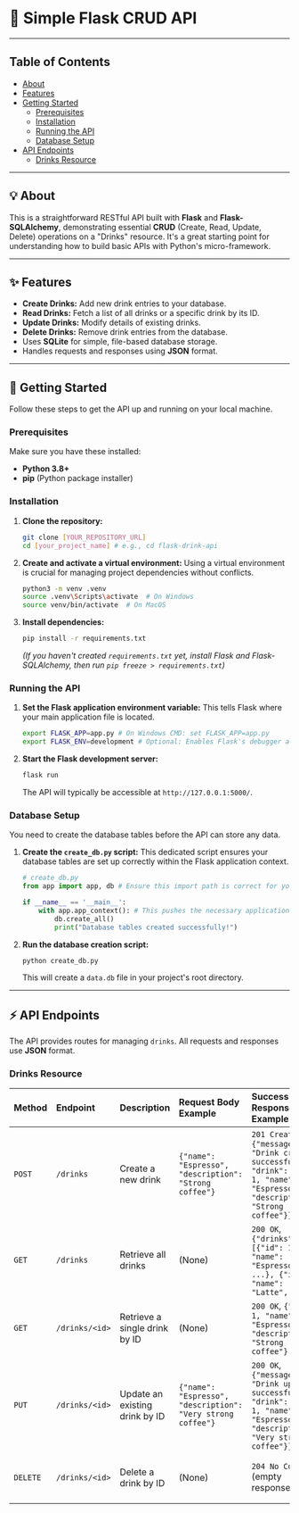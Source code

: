 # 🚀 Simple Flask CRUD API

---

## Table of Contents
* [About](#-about)
* [Features](#-features)
* [Getting Started](#-getting-started)
    * [Prerequisites](#prerequisites)
    * [Installation](#installation)
    * [Running the API](#running-the-api)
    * [Database Setup](#database-setup)
* [API Endpoints](#-api-endpoints)
    * [Drinks Resource](#drinks-resource)

---

## 💡 About

This is a straightforward RESTful API built with **Flask** and **Flask-SQLAlchemy**, demonstrating essential **CRUD** (Create, Read, Update, Delete) operations on a "Drinks" resource. It's a great starting point for understanding how to build basic APIs with Python's micro-framework.

---

## ✨ Features

* **Create Drinks:** Add new drink entries to your database.
* **Read Drinks:** Fetch a list of all drinks or a specific drink by its ID.
* **Update Drinks:** Modify details of existing drinks.
* **Delete Drinks:** Remove drink entries from the database.
* Uses **SQLite** for simple, file-based database storage.
* Handles requests and responses using **JSON** format.

---

## 🚀 Getting Started

Follow these steps to get the API up and running on your local machine.

### Prerequisites

Make sure you have these installed:

* **Python 3.8+**
* **pip** (Python package installer)

### Installation

1.  **Clone the repository:**

    ```bash
    git clone [YOUR_REPOSITORY_URL]
    cd [your_project_name] # e.g., cd flask-drink-api
    ```

2.  **Create and activate a virtual environment:**
    Using a virtual environment is crucial for managing project dependencies without conflicts.

    ```bash
    python3 -m venv .venv
    source .venv\Scripts\activate  # On Windows
    source venv/bin/activate  # On MacOS
    ```

3.  **Install dependencies:**

    ```bash
    pip install -r requirements.txt
    ```
    *(If you haven't created `requirements.txt` yet, install Flask and Flask-SQLAlchemy, then run `pip freeze > requirements.txt`)*

### Running the API

1.  **Set the Flask application environment variable:**
    This tells Flask where your main application file is located.

    ```bash
    export FLASK_APP=app.py # On Windows CMD: set FLASK_APP=app.py
    export FLASK_ENV=development # Optional: Enables Flask's debugger and reloader
    ```
    
2.  **Start the Flask development server:**

    ```bash
    flask run
    ```
    The API will typically be accessible at `http://127.0.0.1:5000/`.

### Database Setup

You need to create the database tables before the API can store any data.

1.  **Create the `create_db.py` script:**
    This dedicated script ensures your database tables are set up correctly within the Flask application context.

    ```python
    # create_db.py
    from app import app, db # Ensure this import path is correct for your project

    if __name__ == '__main__':
        with app.app_context(): # This pushes the necessary application context
            db.create_all()
            print("Database tables created successfully!")
    ```

2.  **Run the database creation script:**

    ```bash
    python create_db.py
    ```
    This will create a `data.db` file in your project's root directory.

---

## ⚡ API Endpoints

The API provides routes for managing `drinks`. All requests and responses use **JSON** format.

### Drinks Resource

| Method   | Endpoint          | Description                          | Request Body Example                                       | Success Response Example                                                                           | Error Response Example                                  |
| :------- | :---------------- | :----------------------------------- | :--------------------------------------------------------- | :------------------------------------------------------------------------------------------------- | :------------------------------------------------------ |
| `POST`   | `/drinks`         | Create a new drink                   | `{"name": "Espresso", "description": "Strong coffee"}`     | `201 Created`, `{"message": "Drink created successfully!", "drink": {"id": 1, "name": "Espresso", "description": "Strong coffee"}}` | `400 Bad Request`, `{"message": "Name is required"}`    |
| `GET`    | `/drinks`         | Retrieve all drinks                  | (None)                                                     | `200 OK`, `{"drinks": [{"id": 1, "name": "Espresso", ...}, {"id": 2, "name": "Latte", ...}]}`      | (None)                                                  |
| `GET`    | `/drinks/<id>`    | Retrieve a single drink by ID        | (None)                                                     | `200 OK`, `{"id": 1, "name": "Espresso", "description": "Strong coffee"}`                        | `404 Not Found`, `{"message": "Drink not found"}`       |
| `PUT`    | `/drinks/<id>`    | Update an existing drink by ID       | `{"name": "Espresso", "description": "Very strong coffee"}`| `200 OK`, `{"message": "Drink updated successfully!", "drink": {"id": 1, "name": "Espresso", "description": "Very strong coffee"}}` | `404 Not Found`, `{"message": "Drink not found"}`       |
| `DELETE` | `/drinks/<id>`    | Delete a drink by ID                 | (None)                                                     | `204 No Content` (empty response body)                                                             | `404 Not Found`, `{"message": "Drink not found"}`       |
